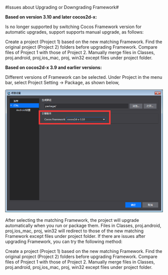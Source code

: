 #Issues about Upgrading or Downgrading Framework#

**Based on version 3.10 and later cocos2d-x:**

Is no longer supported by switching Cocos Framework version for automatic upgrades, support supports manual upgrade, as follows:

Create a project (Project 1) based on the new matching Framework. Find the original project (Project 2) folders before upgrading Framework. Compare files of Project 1 with those of Project 2. Manually merge files in Classes, proj.android, proj,ios_mac, proj, win32 except files under project folder. 

**Based on cocos2d-x 3.9 and earlier versions:**

Different versions of Framework can be selected. Under Project in the menu bar, select Project Setting -> Package, as shown below,

![image](res/image001.png)         

After selecting the matching Framework, the project will upgrade automatically when you run or package them. Files in Classes, proj.android, proj,ios_mac, proj, win32 will redirect to those of the new matching Framework except files under project folder. If there are issues after upgrading Framework, you can try the following method: 

Create a project (Project 1) based on the new matching Framework. Find the original project (Project 2) folders before upgrading Framework. Compare files of Project 1 with those of Project 2. Manually merge files in Classes, proj.android, proj,ios_mac, proj, win32 except files under project folder. 
